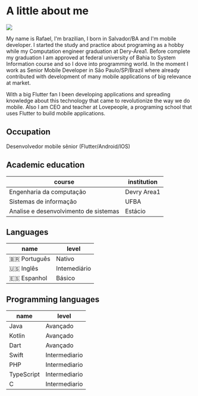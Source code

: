 # A little about me

![](https://pbs.twimg.com/profile_banners/707935205693194240/1679092595/1500x500)

My name is Rafael, I'm brazilian, I born in Salvador/BA and I'm mobile developer. I started the study and practice about programing as a hobby while my Computation engineer graduation at Dery-Área1. Before complete my graduation I am approved at federal university of Bahia to System Information course and so I dove into programming world. In the moment I work as Senior Mobile Developer in São Paulo/SP/Brazil where already contributed with development of many mobile applications of big relevance at market.

With a big Flutter fan I been developing applications and spreading knowledge about this technology that came to revolutionize the way we do mobile. Also I am CEO and teacher at Lovepeople, a programing school that uses Flutter to build mobile applications.

## Occupation

Desenvolvedor mobile sênior (Flutter/Android/IOS)

## Academic education

| course    | institution |
| -------- | ------- |
| Engenharia da computação | Devry Area1     | 
| Sistemas de informação | UFBA     | 
| Analise e desenvolvimento de sistemas | Estácio     | 

## Languages

| name    | level |
| -------- | ------- |
| 🇧🇷 Português | Nativo     |
| 🇺🇸 Inglês  | Intemediário    |
| 🇪🇸 Espanhol    | Básico    |


## Programming languages

| name    | level |
| -------- | ------- |
| Java | Avançado     |
| Kotlin  | Avançado    |
| Dart    | Avançado    |
| Swift    | Intermediario    |
| PHP    | Intermediario    |
| TypeScript    | Intermediario    |
| C    | Intermediario    |
